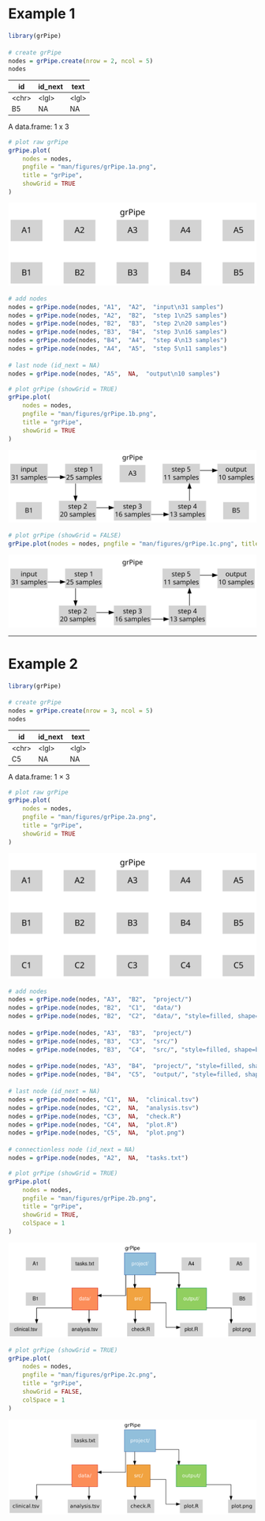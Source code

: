 # Example 1

``` r
library(grPipe)

# create grPipe
nodes = grPipe.create(nrow = 2, ncol = 5)
nodes
```

| id      | id_next | text    |
|---------|---------|---------|
| \<chr\> | \<lgl\> | \<lgl\> |
| B5      | NA      | NA      |

A data.frame: 1 x 3

``` r
# plot raw grPipe
grPipe.plot(
    nodes = nodes,
    pngfile = "man/figures/grPipe.1a.png",
    title = "grPipe",
    showGrid = TRUE
)
```

![](man/figures/grPipe.1a.png)

``` r
# add nodes
nodes = grPipe.node(nodes, "A1",  "A2",  "input\n31 samples")
nodes = grPipe.node(nodes, "A2",  "B2",  "step 1\n25 samples")
nodes = grPipe.node(nodes, "B2",  "B3",  "step 2\n20 samples")
nodes = grPipe.node(nodes, "B3",  "B4",  "step 3\n16 samples")
nodes = grPipe.node(nodes, "B4",  "A4",  "step 4\n13 samples")
nodes = grPipe.node(nodes, "A4",  "A5",  "step 5\n11 samples")

# last node (id_next = NA)
nodes = grPipe.node(nodes, "A5",  NA,  "output\n10 samples")
```

``` r
# plot grPipe (showGrid = TRUE)
grPipe.plot(
    nodes = nodes,
    pngfile = "man/figures/grPipe.1b.png",
    title = "grPipe",
    showGrid = TRUE
)
```

![](man/figures/grPipe.1b.png)

``` r
# plot grPipe (showGrid = FALSE)
grPipe.plot(nodes = nodes, pngfile = "man/figures/grPipe.1c.png", title = "grPipe")
```

![](man/figures/grPipe.1c.png)

------------------------------------------------------------------------

# Example 2

``` r
library(grPipe)

# create grPipe
nodes = grPipe.create(nrow = 3, ncol = 5)
nodes
```

| id      | id_next | text    |
|---------|---------|---------|
| \<chr\> | \<lgl\> | \<lgl\> |
| C5      | NA      | NA      |

A data.frame: 1 × 3

``` r
# plot raw grPipe
grPipe.plot(
    nodes = nodes,
    pngfile = "man/figures/grPipe.2a.png",
    title = "grPipe",
    showGrid = TRUE
)
```

![](man/figures/grPipe.2a.png)

``` r
# add nodes
nodes = grPipe.node(nodes, "A3",  "B2",  "project/")
nodes = grPipe.node(nodes, "B2",  "C1",  "data/")
nodes = grPipe.node(nodes, "B2",  "C2",  "data/", "style=filled, shape=box, fillcolor='#fc8d59', color='#d73027', margin='0.3,0.3', fontcolor=white")

nodes = grPipe.node(nodes, "A3",  "B3",  "project/")
nodes = grPipe.node(nodes, "B3",  "C3",  "src/")
nodes = grPipe.node(nodes, "B3",  "C4",  "src/", "style=filled, shape=box, fillcolor='#f1a340', color='#b35806', margin='0.3,0.3', fontcolor=white")

nodes = grPipe.node(nodes, "A3",  "B4",  "project/", "style=filled, shape=box, fillcolor='#91bfdb', color='#4575b4', margin='0.3,0.3', fontcolor=white")
nodes = grPipe.node(nodes, "B4",  "C5",  "output/", "style=filled, shape=box, fillcolor='#91cf60', color='#1a9850', margin='0.3,0.3', fontcolor=white")

# last node (id_next = NA)
nodes = grPipe.node(nodes, "C1",  NA,  "clinical.tsv")
nodes = grPipe.node(nodes, "C2",  NA,  "analysis.tsv")
nodes = grPipe.node(nodes, "C3",  NA,  "check.R")
nodes = grPipe.node(nodes, "C4",  NA,  "plot.R")
nodes = grPipe.node(nodes, "C5",  NA,  "plot.png")

# connectionless node (id_next = NA)
nodes = grPipe.node(nodes, "A2",  NA,  "tasks.txt")
```

``` r
# plot grPipe (showGrid = TRUE)
grPipe.plot(
    nodes = nodes,
    pngfile = "man/figures/grPipe.2b.png",
    title = "grPipe",
    showGrid = TRUE,
    colSpace = 1
)
```

![](man/figures/grPipe.2b.png)

``` r
# plot grPipe (showGrid = TRUE)
grPipe.plot(
    nodes = nodes,
    pngfile = "man/figures/grPipe.2c.png",
    title = "grPipe",
    showGrid = FALSE,
    colSpace = 1
)
```

![](man/figures/grPipe.2c.png)
